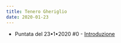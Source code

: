 ```yaml
---
title: Tenero Gheriglio
date: 2020-01-23
---
```

* Puntata del 23•1•2020 #0 - [Introduzione](https://anchor.fm/miriana-novella7)
